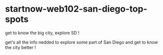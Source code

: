 # startnow-web102-san-diego-top-spots
get to know the big city, explore SD !


get's all the info nedded to explore some part of San Diego and get to know the city better !
